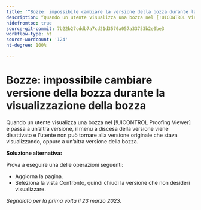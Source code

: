 ```yaml
---
title: '“Bozze: impossibile cambiare la versione della bozza durante la visualizzazione della bozza”'
description: “Quando un utente visualizza una bozza nel [!UICONTROL Viewer Proofing] e passa a un’altra versione, il menu a discesa della versione si disattiva e l’utente non può tornare alla versione originale che stava visualizzando o a un’altra versione della bozza.”
hidefromtoc: true
source-git-commit: 7b22b27cddb7a7cd21d3570a057a33753b2e0be3
workflow-type: ht
source-wordcount: '124'
ht-degree: 100%

---
```



# Bozze: impossibile cambiare versione della bozza durante la visualizzazione della bozza


<!--
>[!NOTE]
>
>This issue was fixed on March 30, 2023.
-->

Quando un utente visualizza una bozza nel [!UICONTROL Proofing Viewer] e passa a un’altra versione, il menu a discesa della versione viene disattivato e l’utente non può tornare alla versione originale che stava visualizzando, oppure a un’altra versione della bozza.

**Soluzione alternativa:**

Prova a eseguire una delle operazioni seguenti:

* Aggiorna la pagina.
* Seleziona la vista Confronto, quindi chiudi la versione che non desideri visualizzare.

_Segnalato per la prima volta il 23 marzo 2023._


